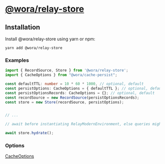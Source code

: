 # [@wora/relay-store](https://github.com/morrys/wora)


## Installation

Install @wora/relay-store using yarn or npm:

```
yarn add @wora/relay-store
```



### Examples

```ts
import { RecordSource, Store } from '@wora/relay-store';
import { CacheOptions } from "@wora/cache-persist";

const defaultTTL: number = 10 * 60 * 1000, // optional, default
const persistOptions: CacheOptions = { defaultTTL }; // optional, default
const persistOptionsRecords: CacheOptions = {}; // optional, default
const recordSource = new RecordSource(persistOptionsRecords);
const store = new Store(recordSource, persistOptions);


// ...

// await before instantiating RelayModernEnvironment, else queries might run before the cache is persisted

await store.hydrate();

```


### Options

[CacheOptions](https://github.com/morrys/wora/blob/master/packages/cache-persist/README.md)
